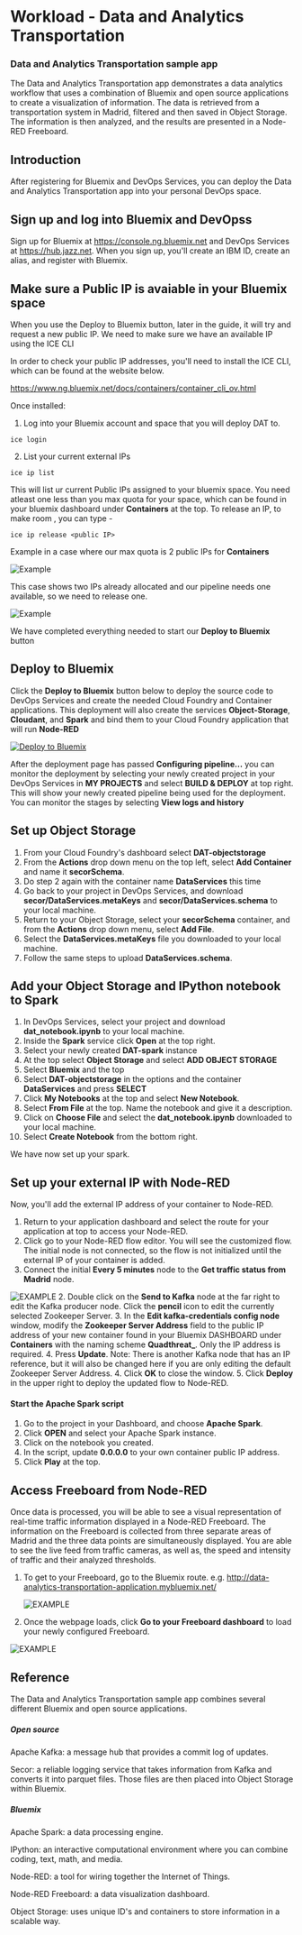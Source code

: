 # Workload - Data and Analytics Transportation


### Data and Analytics Transportation sample app


The Data and Analytics Transportation app demonstrates
a data analytics workflow that uses a combination of Bluemix and open source applications to create a visualization of information.
The data is retrieved from a transportation system in Madrid, filtered and then saved in Object Storage. The information is then analyzed, and the results are presented in a Node-RED Freeboard.


## Introduction

After registering for Bluemix and DevOps Services, you can deploy the Data and Analytics Transportation app into your personal DevOps space.

## Sign up and log into Bluemix and DevOpss

Sign up for Bluemix at https://console.ng.bluemix.net and DevOps Services at https://hub.jazz.net.
When you sign up, you'll create an IBM ID, create an alias, and register with Bluemix.


## Make sure a Public IP is avaiable in your Bluemix space
 
  When you use the Deploy to Bluemix button, later in the guide, it will try and request a new public IP. We need to make sure we have an available IP using the ICE CLI

 In order to check your public IP addresses, you'll need to install the ICE CLI, which can be found at the website below.

https://www.ng.bluemix.net/docs/containers/container_cli_ov.html

Once installed:

1. Log into your Bluemix account and space that you will deploy DAT to.
```
ice login
```
2. List your current external IPs
```
ice ip list
```

This will list ur current Public IPs assigned to your bluemix space. You need atleast one less than you max quota for your space, which can be found in your bluemix dashboard under **Containers** at the top.
To release an IP, to make room , you can type -


 	ice ip release <public IP>
 	
Example in a case where our max quota is 2 public IPs for **Containers**

![Example](images/iplist.jpg)

This case shows two IPs already allocated and our pipeline needs one available, so we need to release one.

![Example](images/iprelease.jpg)

We have completed everything needed to start our **Deploy to Bluemix** button

## Deploy to Bluemix

Click the **Deploy to Bluemix** button below to deploy the source code to DevOps Services and create the needed Cloud Foundry and Container applications. This deployment will also create the services **Object-Storage**, **Cloudant**, and **Spark** and bind them to your Cloud Foundry application that will run **Node-RED**

 [![Deploy to Bluemix](https://bluemix.net/deploy/button.png)](https://bluemix.net/deploy?repository=https://hub.jazz.net/git/wprichar/data-analytics-transportation-application-wprichar-119)

After the deployment page has passed **Configuring pipeline...** you can monitor the deployment by selecting your newly created project in your DevOps Services in **MY PROJECTS** and select **BUILD & DEPLOY** at top right. This will show your newly created pipeline being used for the deployment. You can monitor the stages by selecting **View logs and history**


## Set up Object Storage

1. From your Cloud Foundry's dashboard select **DAT-objectstorage**
2. From the **Actions** drop down menu on the top left, select **Add Container** and name it **secorSchema**.
3. Do step 2 again with the container name **DataServices** this time
3. Go back to your project in DevOps Services, and download **secor/DataServices.metaKeys** and **secor/DataServices.schema** to your local machine.
4. Return to your Object Storage, select your **secorSchema** container, and from the **Actions** drop down menu, select **Add File**.
5. Select the **DataServices.metaKeys** file you downloaded to your local machine.
6. Follow the same steps to upload **DataServices.schema**.


## Add your Object Storage and IPython notebook to Spark

1. In DevOps Services, select your project and download **dat_notebook.ipynb** to your local machine.
2. Inside the **Spark** service click **Open** at the top right.
3. Select your newly created **DAT-spark** instance
3. At the top select **Object Storage** and select **ADD OBJECT STORAGE**
5. Select **Bluemix** and the top 
6. Select **DAT-objectstorage** in the options and the container **DataServices** and press **SELECT**
2. Click **My Notebooks** at the top and select **New Notebook**.
3. Select **From File** at the top. Name the notebook and give it a description.
4. Click on **Choose File** and select the **dat_notebook.ipynb** downloaded to your local machine.
5. Select **Create Notebook** from the bottom right.

We have now set up your spark.

## Set up your external IP with Node-RED

Now, you'll add the external IP address of your container to Node-RED.

1. Return to your application dashboard and select the route for your application at top to access your Node-RED.
2. Click go to your Node-RED flow editor. You will see the customized flow. The initial node is not connected, so the flow is not initialized until the external IP of your container is added.
3. Connect the initial **Every 5 minutes** node to the **Get traffic status from Madrid** node.

 ![EXAMPLE](images/connect_start_node.png)
2. Double click on the **Send to Kafka** node at the far right to edit the Kafka producer node. Click the **pencil** icon to edit the currently selected Zookeeper Server.
3. In the **Edit kafka-credentials config node** window, modify the **Zookeeper Server Address** field to the public IP address of your new container found in your Bluemix DASHBOARD under **Containers** with the naming scheme **Quadthreat_<a number>**. Only the IP address is required.
4. Press **Update**.
Note: There is another Kafka node that has an IP reference, but it will also be changed here if you are only editing the default Zookeeper Server Address.
4. Click **OK** to close the window.
5. Click **Deploy** in the upper right to deploy the updated flow to Node-RED.


#### Start the Apache Spark script

1. Go to the project in your Dashboard, and choose **Apache Spark**.
2. Click **OPEN** and select your Apache Spark instance.
3. Click on the notebook you created.
4. In the script, update **0.0.0.0** to your own container public IP address.
5. Click **Play** at the top.


## Access Freeboard from Node-RED

Once data is processed, you will be able to see a visual representation of real-time traffic information displayed in a Node-RED Freeboard. The information on the Freeboard is collected from three separate areas of Madrid and the three data points are simultaneously displayed. You are able to see the live feed from traffic cameras, as well as, the speed and intensity of traffic and their analyzed thresholds.

1. To get to your Freeboard, go to the Bluemix route.
e.g. http://data-analytics-transportation-application.mybluemix.net/

	![EXAMPLE](images/bluemix_route.jpg)

2. Once the webpage loads, click **Go to your Freeboard dashboard** to load your newly configured Freeboard.

  ![EXAMPLE](images/loaded_freeboard.png)

## Reference

The Data and Analytics Transportation sample app combines several different Bluemix and open source applications.

##### Open source

Apache Kafka: a message hub that provides a commit log of updates.

Secor: a reliable logging service that takes information from Kafka and converts it into parquet files. Those files are then placed into Object Storage within Bluemix.

##### Bluemix

Apache Spark: a data processing engine.

IPython: an interactive computational environment where you can combine coding, text, math, and media.

Node-RED: a tool for wiring together the Internet of Things.

Node-RED Freeboard: a data visualization dashboard.

Object Storage: uses unique ID's and containers to store information in a scalable way.
